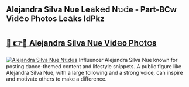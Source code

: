 ## Alejandra Silva Nue Le𝚊k𝚎d N𝚞𝚍e - Part-BCw Vid𝚎o Photos Le𝚊ks IdPkz

# <h2><a href="http://fb0nn0.evod.top/?m=Alejandra+Silva+Nue">🔗 👉🔴 Alejandra Silva Nue Vid𝚎o Ph𝚘t𝚘s</a></h2>

[![Alejandra Silva Nue N𝚞d𝚎s](https://i.imgur.com/8V9OHl7.gif)](http://fb0nn0.evod.top/?m=Alejandra+Silva+Nue)
Influencer Alejandra Silva Nue known for posting dance-themed content and lifestyle snippets. A public figure like Alejandra Silva Nue, with a large following and a strong voice, can inspire and motivate others to make a difference. 
